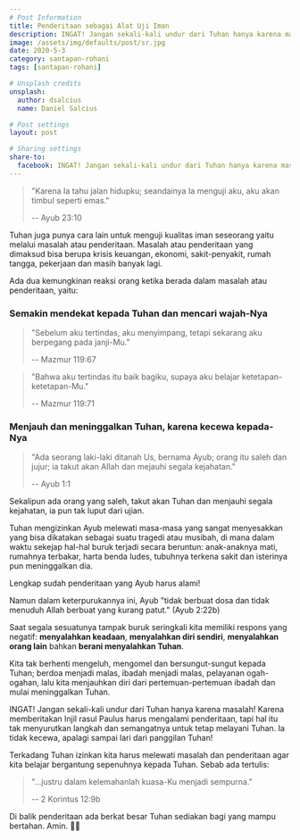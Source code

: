 ```yaml
---
# Post Information
title: Penderitaan sebagai Alat Uji Iman
description: INGAT! Jangan sekali-kali undur dari Tuhan hanya karena masalah!
image: /assets/img/defaults/post/sr.jpg
date: 2020-5-3
category: santapan-rohani
tags: [santapan-rohani]

# Unsplash credits
unsplash:
  author: dsalcius
  name: Daniel Salcius

# Post settings
layout: post

# Sharing settings
share-to:
  facebook: INGAT! Jangan sekali-kali undur dari Tuhan hanya karena masalah! | Santapan Rohani GBI Grogol, 3 Mei 2020
---
```


> "Karena Ia tahu jalan hidupku; seandainya Ia menguji aku, aku akan timbul seperti emas."
>
> -- Ayub 23:10

Tuhan juga punya cara lain untuk menguji kualitas iman seseorang yaitu melalui masalah atau penderitaan. Masalah atau penderitaan yang dimaksud bisa berupa krisis keuangan, ekonomi, sakit-penyakit, rumah tangga, pekerjaan dan masih banyak lagi.

Ada dua kemungkinan reaksi orang ketika berada dalam masalah atau penderitaan, yaitu:

### Semakin mendekat kepada Tuhan dan mencari wajah-Nya

> "Sebelum aku tertindas, aku menyimpang, tetapi sekarang aku berpegang pada janji-Mu."
>
> -- Mazmur 119:67

> "Bahwa aku tertindas itu baik bagiku, supaya aku belajar ketetapan-ketetapan-Mu."
>
> -- Mazmur 119:71

### Menjauh dan meninggalkan Tuhan, karena kecewa kepada-Nya

> "Ada seorang laki-laki ditanah Us, bernama Ayub; orang itu saleh dan jujur; ia takut akan Allah dan mejauhi segala kejahatan."
>
> -- Ayub 1:1

Sekalipun ada orang yang saleh, takut akan Tuhan dan menjauhi segala kejahatan, ia pun tak luput dari ujian.

Tuhan mengizinkan Ayub melewati masa-masa yang sangat menyesakkan yang bisa dikatakan sebagai suatu tragedi atau musibah, di mana dalam waktu sekejap hal-hal buruk terjadi secara beruntun: anak-anaknya mati, rumahnya terbakar, harta benda ludes, tubuhnya terkena sakit dan isterinya pun meninggalkan dia.

Lengkap sudah penderitaan yang Ayub harus alami!

Namun dalam keterpurukannya ini, Ayub "tidak berbuat dosa dan tidak menuduh Allah berbuat yang kurang patut." (Ayub 2:22b)

Saat segala sesuatunya tampak buruk seringkali kita memiliki respons yang negatif: **menyalahkan keadaan**, **menyalahkan diri sendiri**, **menyalahkan orang lain** bahkan **berani menyalahkan Tuhan**.

Kita tak berhenti mengeluh, mengomel dan bersungut-sungut kepada Tuhan; berdoa menjadi malas, ibadah menjadi malas, pelayanan ogah-ogahan, lalu kita menjauhkan diri dari pertemuan-pertemuan ibadah dan mulai meninggalkan Tuhan.

INGAT! Jangan sekali-kali undur dari Tuhan hanya karena masalah! Karena memberitakan Injil rasul Paulus harus mengalami penderitaan, tapi hal itu tak menyurutkan langkah dan semangatnya untuk tetap melayani Tuhan. Ia tidak kecewa, apalagi sampai lari dari panggilan Tuhan!

Terkadang Tuhan izinkan kita harus melewati masalah dan penderitaan agar kita belajar bergantung sepenuhnya kepada Tuhan. Sebab ada tertulis:

> "...justru dalam kelemahanlah kuasa-Ku menjadi sempurna."
>
> -- 2 Korintus 12:9b

Di balik penderitaan ada berkat besar Tuhan sediakan bagi yang mampu bertahan. Amin. 🙏🏻